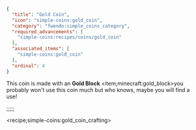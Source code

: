 ```json
{
  "title": "Gold Coin",
  "icon": "simple-coins:gold_coin",
  "category": "fwendo:simple_coins_category",
  "required_advancements": [
    "simple-coins:recipes/coins/gold_coin"
  ],
  "associated_items": [
    "simple-coins:gold_coin"
  ],
  "ordinal": 4
}
```

This coin is made with an
**Gold Block** <item;minecraft:gold_block>you probably won't use this coin much but who knows,
maybe you will find a use!

;;;;;

<recipe;simple-coins:gold_coin_crafting>